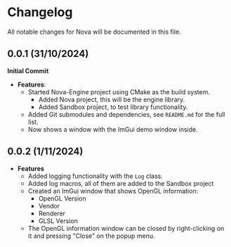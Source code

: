 # Changelog
All notable changes for Nova will be documented in this file.

## 0.0.1 (31/10/2024)
**Initial Commit**
- **Features**:
  - Started Nova-Engine project using CMake as the build system.
    - Added Nova project, this will be the engine library.
    - Added Sandbox project, to test library functionality.
  - Added Git submodules and dependencies, see `README.md` for the full list.
  - Now shows a window with the ImGui demo window inside.

## 0.0.2 (1/11/2024)
- **Features**
  - Added logging functionality with the `Log` class.
  - Added log macros, all of them are added to the Sandbox project
  - Created an ImGui window that shows OpenGL information:
    - OpenGL Version
    - Vendor
    - Renderer
    - GLSL Version
  - The OpenGL information window can be closed by right-clicking on it and pressing "Close" on the popup menu.
